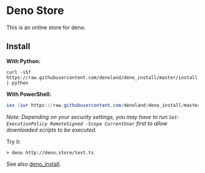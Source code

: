 # Deno Store

This is an online store for deno.

## Install

**With Python:**

```
curl -sSf https://raw.githubusercontent.com/denoland/deno_install/master/install.py | python
```

**With PowerShell:**

```powershell
iex (iwr https://raw.githubusercontent.com/denoland/deno_install/master/install.ps1)
```

_Note: Depending on your security settings, you may have to run
`Set-ExecutionPolicy RemoteSigned -Scope CurrentUser` first to allow downloaded
scripts to be executed._

Try it:

```
> deno http://deno.store/test.ts
```

See also [deno_install](https://github.com/denoland/deno_install).

